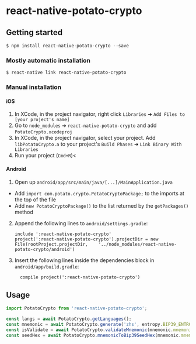 
# react-native-potato-crypto

## Getting started

`$ npm install react-native-potato-crypto --save`

### Mostly automatic installation

`$ react-native link react-native-potato-crypto`

### Manual installation


#### iOS

1. In XCode, in the project navigator, right click `Libraries` ➜ `Add Files to [your project's name]`
2. Go to `node_modules` ➜ `react-native-potato-crypto` and add `PotatoCrypto.xcodeproj`
3. In XCode, in the project navigator, select your project. Add `libPotatoCrypto.a` to your project's `Build Phases` ➜ `Link Binary With Libraries`
4. Run your project (`Cmd+R`)<

#### Android

1. Open up `android/app/src/main/java/[...]/MainApplication.java`
  - Add `import com.potato.crypto.PotatoCryptoPackage;` to the imports at the top of the file
  - Add `new PotatoCryptoPackage()` to the list returned by the `getPackages()` method
2. Append the following lines to `android/settings.gradle`:
  	```
  	include ':react-native-potato-crypto'
  	project(':react-native-potato-crypto').projectDir = new File(rootProject.projectDir, 	'../node_modules/react-native-potato-crypto/android')
  	```
3. Insert the following lines inside the dependencies block in `android/app/build.gradle`:
  	```
      compile project(':react-native-potato-crypto')
  	```


## Usage
```javascript
import PotatoCrypto from 'react-native-potato-crypto';

const langs = await PotatoCrypto.getLanguages();
const mnemonic = await PotatoCrypto.generate('zhs', entropy.BIP39_ENTROPY_LEN_128);
const isValidate = await PotatoCrypto.validateMnemonic(mnemonic.mnemonic, 'zhs');
const seedHex = await PotatoCrypto.mnemonicToBip39SeedHex(mnemonic.mnemonic);

```
  
